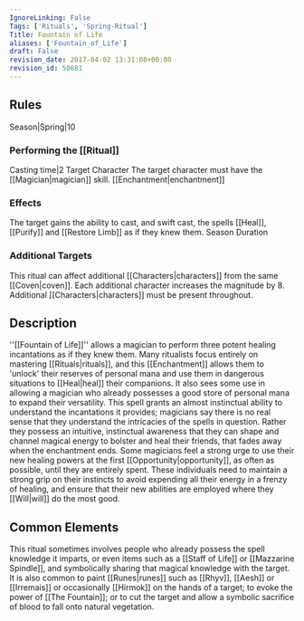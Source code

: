 ```yaml
---
IgnoreLinking: False
Tags: ['Rituals', 'Spring-Ritual']
Title: Fountain of Life
aliases: ['Fountain_of_Life']
draft: False
revision_date: 2017-04-02 13:31:08+00:00
revision_id: 50681
---
```


## Rules
Season|Spring|10
### Performing the [[Ritual]]
Casting time|2 Target Character The target character must have the  [[Magician|magician]] skill.
[[Enchantment|enchantment]] 
### Effects
The target gains the ability to cast, and swift cast, the spells [[Heal]], [[Purify]] and [[Restore Limb]] as if they knew them. 
Season Duration
### Additional Targets
This ritual can affect additional [[Characters|characters]] from the same [[Coven|coven]]. Each additional character increases the magnitude by 8. Additional [[Characters|characters]] must be present throughout.
## Description
''[[Fountain of Life]]'' allows a magician to perform three potent healing incantations as if they knew them. Many ritualists focus entirely on mastering [[Rituals|rituals]], and this [[Enchantment]] allows them to 'unlock' their reserves of personal mana and use them in dangerous situations to [[Heal|heal]] their companions. It also sees some use in allowing a magician who already possesses a good store of personal mana to expand their versatility.
This spell grants an almost instinctual ability to understand the incantations it provides; magicians say there is no real sense that they understand the intricacies of the spells in question. Rather they possess an intuitive, instinctual awareness that they can shape and channel magical energy to bolster and heal their friends, that fades away when the enchantment ends. Some magicians feel a strong urge to use their new healing powers at the first [[Opportunity|opportunity]], as often as possible, until they are entirely spent. These individuals need to maintain a strong grip on their instincts to avoid expending all their energy in a frenzy of healing, and ensure that their new abilities are employed where they [[Will|will]] do the most good. 
## Common Elements
This ritual sometimes involves people who already possess the spell knowledge it imparts, or even items such as a [[Staff of Life]] or [[Mazzarine Spindle]], and symbolically sharing that magical knowledge with the target. It is also common to paint [[Runes|runes]] such as [[Rhyv]], [[Aesh]] or [[Irremais]] or occasionally [[Hirmok]] on the hands of a target; to evoke the power of [[The Fountain]]; or to cut the target and allow a symbolic sacrifice of blood to fall onto natural vegetation.